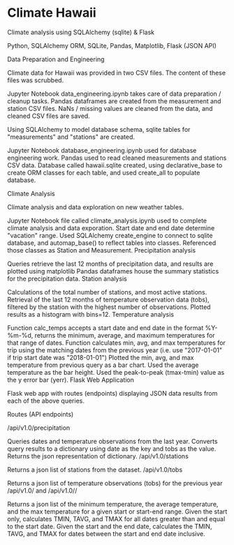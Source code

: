 # Climate Hawaii

Climate analysis using SQLAlchemy (sqlite) & Flask 

Python, SQLAlchemy ORM, SQLite, Pandas, Matplotlib, Flask (JSON API)

Data Preparation and Engineering

Climate data for Hawaii was provided in two CSV files. The content of these files was scrubbed.

Jupyter Notebook data_engineering.ipynb takes care of data preparation / cleanup tasks.
Pandas dataframes are created from the measurement and station CSV files.
NaNs / missing values are cleaned from the data, and cleaned CSV files are saved.


Using SQLAlchemy to model database schema, sqlite tables for "measurements" and "stations" are created.

Jupyter Notebook database_engineering.ipynb used for database engineering work.
Pandas used to read cleaned measurements and stations CSV data.
Database called hawaii.sqlite created, using declarative_base to create ORM classes for each table, and used create_all to populate database.

Climate Analysis

Climate analysis and data exploration on new weather tables.

Jupyter Notebook file called climate_analysis.ipynb used to complete climate analysis and data exporation.
Start date and end date determine "vacation" range.
Used SQLAlchemy create_engine to connect to sqlite database, and automap_base() to reflect tables into classes. Referenced those classes as Station and Measurement.
Precipitation analysis

Queries retrieve the last 12 months of precipitation data, and results are plotted using matplotlib
Pandas dataframes house the summary statistics for the precipitation data.
Station analysis

Calculations of the total number of stations, and most active stations.
Retrieval of the last 12 months of temperature observation data (tobs), filtered by the station with the highest number of observations.
Plotted results as a histogram with bins=12.
Temperature analysis

Function calc_temps accepts a start date and end date in the format %Y-%m-%d, returns the minimum, average, and maximum temperatures for that range of dates.
Function calculates min, avg, and max temperatures for trip using the matching dates from the previous year (i.e. use "2017-01-01" if trip start date was "2018-01-01")
Plotted the min, avg, and max temperature from previous query as a bar chart.
Used the average temperature as the bar height.
Used the peak-to-peak (tmax-tmin) value as the y error bar (yerr).
Flask Web Application

Flask web app with routes (endpoints) displaying JSON data results from each of the above queries.

Routes (API endpoints)

/api/v1.0/precipitation

Queries dates and temperature observations from the last year.
Converts query results to a dictionary using date as the key and tobs as the value.
Returns the json representation of dictionary.
/api/v1.0/stations

Returns a json list of stations from the dataset.
/api/v1.0/tobs

Returns a json list of temperature observations (tobs) for the previous year
/api/v1.0/<start> and /api/v1.0/<start>/<end>

Returns a json list of the minimum temperature, the average temperature, and the max temperature for a given start or start-end range.
Given the start only, calculates TMIN, TAVG, and TMAX for all dates greater than and equal to the start date.
Given the start and the end date, calculates the TMIN, TAVG, and TMAX for dates between the start and end date inclusive.

